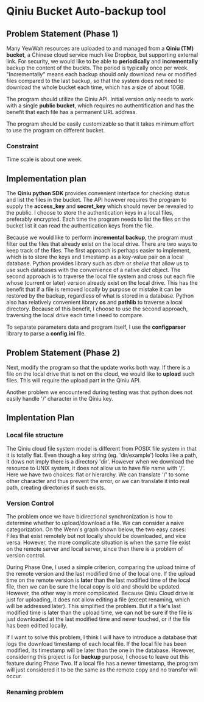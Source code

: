 # Qiniu Bucket Auto-backup tool

## Problem Statement (Phase 1)

Many YewWah resources are uploaded to and managed from a **Qiniu (TM) bucket**, a Chinese cloud service much like Dropbox, but supporting external link. For security, we would like to be able to **periodically** and **incrementally** backup the content of the buckts. The period is typically once per week. "Incrementally" means each backup should only download new or modified files compared to the last backup, so that the system does not need to download the whole bucket each time, which has a size of about 10GB.

The program should utilize the Qiniu API. Initial version only needs to work with a single **public bucket**, which requires no authentification and has the benefit that each file has a permanent URL address.

The program should be easily customizable so that it takes minimum effort to use the program on different bucket.

### Constraint

Time scale is about one week.

## Implementation plan

The **Qiniu python SDK** provides convenient interface for checking status and list the files in the bucket. The API however requires the program to supply the **access_key** and **secret_key** which should never be revealed to the public. I choose to store the authentication keys in a local files, preferably encrypted. Each time the program needs to list the files on the bucket list it can read the authentication keys from the file.

Because we would like to perform **incremental backup**, the program must filter out the files that already exist on the local drive. There are two ways to keep track of the files. The first approach is perhaps easier to implement, which is to store the keys and timestamp as a key-value pair on a local database. Python provides library such as *dbm* or *shelve* that allow us to use such databases with the convenience of a native *dict* object. The second approach is to traverse the local file system and cross out each file whose (current or later) version already exist on the local drive. This has the benefit that if a file is removed locally by purpose or mistake it can be restored by the backup, regardless of what is stored in a database. Python also has relatively convenient library **os** and **pathlib** to traverse a local directory. Because of this benefit, I choose to use the second approach, traversing the local drive each time I need to compare.

To separate parameters data and program itself, I use the **configparser** library to parse a **config.ini** file.

## Problem Statement (Phase 2)

Next, modify the program so that the update works both way. If there is a file on the local drive that is not on the cloud, we would like to **upload** such files. This will require the upload part in the Qiniu API.

Another problem we encountered during testing was that python does not easily handle '/' character in the Qiniu key.

## Implentation Plan

### Local file structure

The Qiniu cloud file system model is different from POSIX file system in that it is totally flat. Even though a key string (eg. 'dir/example') looks like a path, it dows not imply there is a directory 'dir'. However when we download the resource to UNIX system, it does not allow us to have file name with '/'. Here we have two choices: flat or hierarchy. We can translate '/' to some other character and thus prevent the error, or we can translate it into real path, creating directories if such exists.

### Version Control

The problem once we have bidirectional synchronization is how to determine whether to upload/download a file. We can consider a naive categorization. On the Wenn's graph shown below, the two easy cases: Files that exist remotely but not locally should be downloaded, and vice versa. However, the more complicate situation is when the same file exist on the remote server and local server, since then there is a problem of version control.

During Phase One, I used a simple criterion, comparing the upload tnime of the remote version and the last modified time of the local one. If the upload time on the remote version is **later** than the last modified time of the local file, then we can be sure the local copy is old and should be updated. However, the other way is more complicated. Because Qiniu Cloud drive is just for uploading, it does not allow editing a file (except renaming, which will be addressed later). This simplified the problem. But if a file's last modified time is later than the upload time, we can not be sure if the file is just downloaded at the last modified time and never touched, or if the file has been editted locally.

If I want to solve this problem, I think I will have to introduce a database that logs the download timestamp of each local file. If the local file has been modified, its timestamp will be later than the one in the database. However, considering this project is for **backup** purpose, I choose to leave out this feature during Phase Two. If a local file has a newer timestamp, the program will just considered it to be the same as the remote copy and no transfer will occur.

### Renaming problem